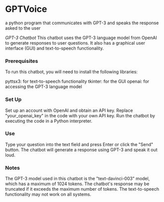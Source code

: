 # GPTVoice
 a python program that communicates with GPT-3 and speaks the response asked to the user

*GPT-3 Chatbot*
This chatbot uses the GPT-3 language model from OpenAI to generate responses to user questions. It also has a graphical user interface (GUI) and text-to-speech functionality.

<h3> Prerequisites </h3>
To run this chatbot, you will need to install the following libraries:

pyttsx3: for text-to-speech functionality
tkinter: for the GUI
openai: for accessing the GPT-3 language model
<h3>
Set Up
</h3>
Set up an account with OpenAI and obtain an API key.
Replace "your_openai_key" in the code with your own API key.
Run the chatbot by executing the code in a Python interpreter.
<h3>Use</h3>
Type your question into the text field and press Enter or click the "Send" button.
The chatbot will generate a response using GPT-3 and speak it out loud.
<h3>Notes</h3>

The GPT-3 model used in this chatbot is the "text-davinci-003" model, which has a maximum of 1024 tokens.
The chatbot's response may be truncated if it exceeds the maximum number of tokens.
The text-to-speech functionality may not work on all systems.
